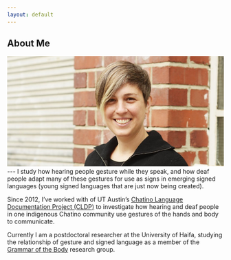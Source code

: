 ```yaml
---
layout: default
---
```


## About Me

<img class="profile-picture" src="Kate_for_web.jpg">
---
I study how hearing people gesture while they speak, and how deaf people 
adapt many of these gestures for use as signs in emerging signed languages (young 
signed languages that are just now being created).


Since 2012, I’ve worked with of UT Austin’s [Chatino Language Documentation Project (CLDP)](https://sites.google.com/site/lenguachatino/)
 to investigate how hearing and deaf people in one indigenous Chatino community use gestures of the hands and body to
 communicate. 
 
 Currently I am a postdoctoral researcher at the University of Haifa, studying the relationship of gesture 
 and signed language as a member of the [Grammar of the Body](http://gramby.haifa.ac.il)
research group.  




